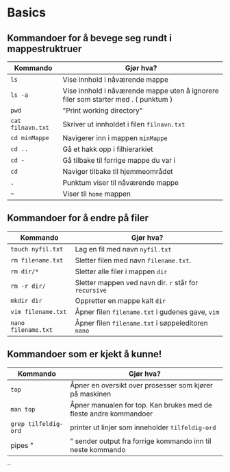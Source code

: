 # Basics

## Kommandoer for å bevege seg rundt i mappestruktruer

| Kommando           | Gjør hva?                                   |
|--------------------|---------------------------------------------|
| `ls`               | Vise innhold i nåværende mappe              |
| `ls -a`            | Vise innhold i nåværende mappe uten å ignorere filer som starter med . ( punktum )|
| `pwd`              | "Print working directory"                   |
| `cat filnavn.txt`  | Skriver ut innholdet i filen `filnavn.txt`  |
| `cd minMappe`      | Navigerer inn i mappen `minMappe`           |
| `cd ..`            | Gå et hakk opp i filhierarkiet              |
| `cd -`             | Gå tilbake til forrige mappe du var i       |
| `cd`               | Naviger tilbake til hjemmeområdet           |
| `.`                | Punktum viser til nåværende mappe           |
| `~`                | Viser til `home` mappen                     |

## Kommandoer for å endre på filer

| Kommando           | Gjør hva?                                   |
|--------------------|---------------------------------------------|
| `touch nyfil.txt`  | Lag en fil med navn `nyfil.txt`             |
| `rm filename.txt`  | Sletter filen med navn `filename.txt`.      |
| `rm dir/*`         | Sletter alle filer i mappen `dir`|
| `rm -r dir/`       | Sletter mappen ved navn dir. `r` står for `recursive` |
| `mkdir dir`        | Oppretter en mappe kalt `dir`               |
| `vim filename.txt` | Åpner filen `filename.txt` i gudenes gave, `vim`|
| `nano filename.txt`| Åpner filen `filename.txt` i søppeleditoren `nano`|

## Kommandoer som er kjekt å kunne!

| Kommando           | Gjør hva?                                   |
|--------------------|---------------------------------------------|
| `top`  | Åpner en oversikt over prosesser som kjører på maskinen |
| `man top` | Åpner manualen for top. Kan brukes med de fleste andre kommandoer|
| `grep tilfeldig-ord` | printer ut linjer som inneholder `tilfeldig-ord`|
| pipes "|" sender output fra forrige kommando inn til neste kommando |


``
